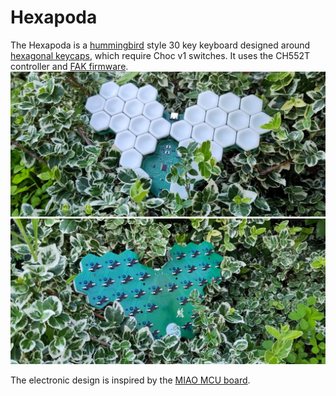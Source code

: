 # Hexapoda
The Hexapoda is a [hummingbird](https://github.com/PJE66/hummingbird) style 30 key keyboard designed around [hexagonal keycaps](https://hw.s-ol.nu/HEX-keycaps/), which require Choc v1 switches.
It uses the CH552T controller and [FAK firmware](https://github.com/semickolon/fak).
![front view of keyboard](front.jpg)
![back view of keyboard](back.jpg)

The electronic design is inspired by the [MIAO MCU board](https://github.com/kilipan/miao).
